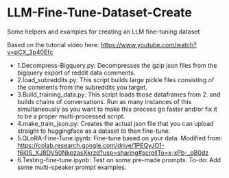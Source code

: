 # LLM-Fine-Tune-Dataset-Create
Some helpers and examples for creating an LLM fine-tuning dataset

Based on the tutorial video here: https://www.youtube.com/watch?v=pCX_3p40Efc

- 1.Decompress-Bigquery.py: Decompresses the gzip json files from the bigquery export of reddit data comments.
- 2.load_subreddits.py: This script builds large pickle files consisting of the comments from the subreddits you target.
- 3.Build_training_data.py: This script loads those dataframes from 2. and builds chains of conversations. Run as many instances of this simultaneously as you want to make this process go faster and/or fix it to be a proper multi-processed script.
- 4.make_train_json.py: Creates the actual json file that you can upload straight to huggingface as a dataset to then fine-tune.
- 5.QLoRA-Fine-Tune.ipynb: Fine-tune based on your data. Modified from: https://colab.research.google.com/drive/1PEQyJO1-f6j0S_XJ8DV50NkpzasXkrzd?usp=sharing#scrollTo=x-xPb-_qB0dz
- 6.Testing-fine-tune.ipynb: Test on some pre-made prompts. To-do: Add some multi-speaker prompt examples.
